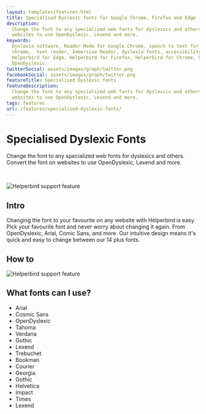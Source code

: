 ```yaml
---
layout: templates/features.html
title: Specialised Dyslexic fonts for Google Chrome, Firefox and Edge | OpenDyslexic Font
description:
  Change the font to any specialized web fonts for dyslexics and others. Convert the font on
  websites to use OpenDyslexic, Lexend and more.
keywords:
  Dyslexia software, Reader Mode for Google Chrome, speech to text for chrome, Text to speech for
  chrome,  text reader, Immersive Reader, dyslexia fonts, accessibility software, dyslexia software,
  Helperbird for Edge, Helperbird for Firefox, Helperbird for Chrome, Opendyslexic for Chrome,
  OpenDyslexic
twitterSocial: assets/images/graph/twitter.png
facebookSocial: assets/images/graph/twitter.png
featureTitle: Specialised Dyslexic fonts
featureDescription:
  Change the font to any specialized web fonts for dyslexics and others. Convert the font on
  websites to use OpenDyslexic, Lexend and more.
tags: features
url: /features/specialised-dyslexic-fonts/
---
```


# Specialised Dyslexic Fonts

Change the font to any specialized web fonts for dyslexics and others. Convert the font on websites
to use OpenDyslexic, Lexend and more.

<a 
  class="px-8 py-3 border  text-base font-medium rounded-md text-white bg-pink-600 hover:bg-pink-700 " style="color: white;" 
  href="/pricing/"> Try Helperbird for Free </a>

![Helperbird support feature](https://www.helperbird.com/assets/images/new/dyslexia-font/dyslexia-font.png)

## Intro

Changing the font to your favourite on any website with Helperbird is easy. Pick your favourite font
and never worry about changing it again. From OpenDyslexic, Arial, Comic Sans, and more. Our
intuitive design means it's quick and easy to change between our 14 plus fonts.

## How to

![Helperbird support feature](https://img.youtube.com/vi/QmFo0u4aIF4/sddefault.jpg)

## What fonts can I use?

- Arial
- Cosmic Sans
- OpenDyslexic
- Tahoma
- Verdana
- Gothic
- Lexend
- Trebuchet
- Bookman
- Courier
- Georgia
- Gothic
- Helvetica
- Impact
- Times
- Lexend
